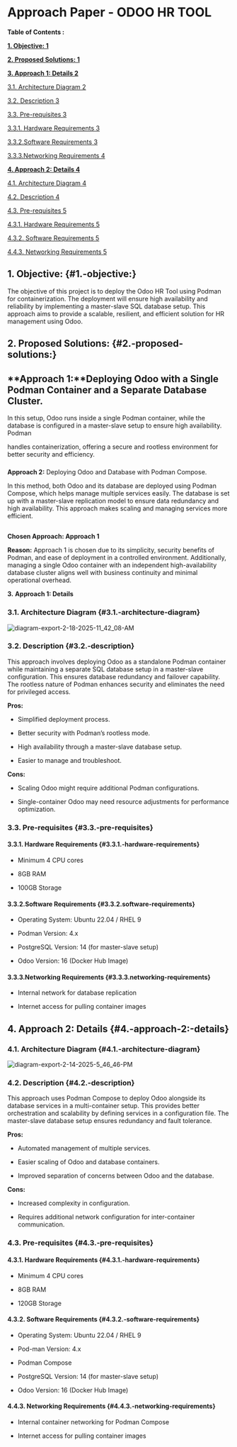 # **Approach Paper \- ODOO HR TOOL**

**Table of Contents :**

**[1\. Objective:	1](#1.-objective:)**

[**2\. Proposed Solutions:	1**](#2.-proposed-solutions:)

[**3\. Approach 1: Details	2**](#heading=h.rqm7ideo133a)

[3.1. Architecture Diagram	2](#3.1.-architecture-diagram)

[3.2.  Description	3](#3.2.-description)

[3.3. Pre-requisites	3](#3.3.-pre-requisites)

[3.3.1. Hardware Requirements	3](#3.3.1.-hardware-requirements)

[3.3.2.Software Requirements	3](#3.3.2.software-requirements)

[3.3.3.Networking Requirements	4](#3.3.3.networking-requirements)

[**4\. Approach 2: Details	4**](#4.-approach-2:-details)

[4.1. Architecture Diagram	4](#4.1.-architecture-diagram)

[4.2. Description	4](#4.2.-description)

[4.3. Pre-requisites	5](#4.3.-pre-requisites)

[4.3.1.  Hardware Requirements	5](#4.3.1.-hardware-requirements)

[4.3.2.  Software Requirements	5](#4.3.2.-software-requirements)

[4.4.3. Networking Requirements	5](#4.4.3.-networking-requirements)

##    **1\. Objective:** {#1.-objective:}

The objective of this project is to deploy the Odoo HR Tool using Podman for containerization. The deployment will ensure high availability and reliability by implementing a master-slave SQL database setup. This approach aims to provide a scalable, resilient, and efficient solution for HR management using Odoo.

##    **2\. Proposed Solutions:** {#2.-proposed-solutions:}

## 

##     **Approach 1:**Deploying Odoo with a Single Podman Container      and a Separate Database Cluster.            

In this setup, Odoo runs inside a single Podman container, while the database is configured in a master-slave setup to ensure high availability. Podman 

handles containerization, offering a secure and rootless environment for better security and efficiency.

### 

**Approach 2:** Deploying Odoo and Database with Podman     Compose.

In this method, both Odoo and its database are deployed using Podman Compose, which helps manage multiple services easily. The database is set up with a master-slave replication model to ensure data redundancy and high availability. This approach makes scaling and managing services more efficient.

## 

**Chosen Approach: Approach 1**

**Reason:** Approach 1 is chosen due to its simplicity, security benefits of Podman, and ease of deployment in a controlled environment. Additionally, managing a single Odoo container with an independent high-availability database cluster aligns well with business continuity and minimal operational overhead.

  **3\.** **Approach 1: Details**

###    **3.1. Architecture Diagram** {#3.1.-architecture-diagram}

![diagram-export-2-18-2025-11_42_08-AM](https://github.com/user-attachments/assets/709e61fe-97f0-48bd-89ee-68c6fd4be029)


 

### **3.2.  Description** {#3.2.-description}

This approach involves deploying Odoo as a standalone Podman container while maintaining a separate SQL database setup in a master-slave configuration. This ensures database redundancy and failover capability. The rootless nature of Podman enhances security and eliminates the need for privileged access.

**Pros:**

* Simplified deployment process.

* Better security with Podman’s rootless mode.

* High availability through a master-slave database setup.

* Easier to manage and troubleshoot.

**Cons:**

* Scaling Odoo might require additional Podman configurations.

* Single-container Odoo may need resource adjustments for performance optimization.

### **3.3. Pre-requisites** {#3.3.-pre-requisites}

#### **3.3.1. Hardware Requirements** {#3.3.1.-hardware-requirements}

* Minimum 4 CPU cores

* 8GB RAM

* 100GB Storage

#### **3.3.2.Software Requirements** {#3.3.2.software-requirements}

* Operating System: Ubuntu 22.04 / RHEL 9

* Podman Version: 4.x

* PostgreSQL Version: 14 (for master-slave setup)

* Odoo Version: 16 (Docker Hub Image)

#### **3.3.3.Networking Requirements** {#3.3.3.networking-requirements}

* Internal network for database replication

* Internet access for pulling container images

## 

##    **4\. Approach 2: Details** {#4.-approach-2:-details}

###  **4.1. Architecture Diagram** {#4.1.-architecture-diagram}

![diagram-export-2-14-2025-5_46_46-PM](https://github.com/user-attachments/assets/4478f32b-5c18-4bd1-b35b-97112b9919a6)


### **4.2. Description** {#4.2.-description}

This approach uses Podman Compose to deploy Odoo alongside its database services in a multi-container setup. This provides better orchestration and scalability by defining services in a configuration file. The master-slave database setup ensures redundancy and fault tolerance.

**Pros:**

* Automated management of multiple services.

* Easier scaling of Odoo and database containers.

* Improved separation of concerns between Odoo and the database.

**Cons:**

* Increased complexity in configuration.

* Requires additional network configuration for inter-container communication.

### **4.3. Pre-requisites** {#4.3.-pre-requisites}

#### **4.3.1.  Hardware Requirements** {#4.3.1.-hardware-requirements}

* Minimum 4 CPU cores

* 8GB RAM

* 120GB Storage

#### **4.3.2.  Software Requirements** {#4.3.2.-software-requirements}

* Operating System: Ubuntu 22.04 / RHEL 9

* Pod-man Version: 4.x

* Podman Compose

* PostgreSQL Version: 14 (for master-slave setup)

* Odoo Version: 16 (Docker Hub Image)

#### **4.4.3. Networking Requirements** {#4.4.3.-networking-requirements}

* Internal container networking for Podman Compose

* Internet access for pulling container images

